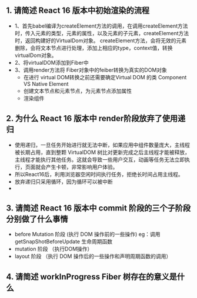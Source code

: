 ## 1. 请简述 React 16 版本中初始渲染的流程

+ 1、首先babel编译为createElement方法的调用，在调用createElement方法时，传入元素的类型，元素的属性，以及元素的子元素，createElement方法时，返回构建好的VirtualDom对象。
  createElement方法，会将无效的元素删除，会将文本节点进行处理，添加上相应的type，context值，转换virtualDom对象。
+ 2、将virtualDOM添加到Fiber中
+ 3、调用render方法将 Fiber对象中的feiber转换为真实的DOM对象
  - 在进行 virtual DOM转换之前还需要确定Virtual DOM 的类 Component VS Native Element
  - 创建文本节点和元素节点，为元素节点添加属性
  - 渲染组件
## 2. 为什么 React 16 版本中 render阶段放弃了使用递归
 + 使用递归，一旦任务开始进行就无法中断，如果应用中组件数量庞大，主线程被长期占用，直到整颗 VirtualDOM 树比对更新完成之后主线程才能被释放，主线程才能执行其他任务。这就会导致一些用户交互，动画等任务无法立即执行，页面就会产生卡顿，非常影响用户体验。
 + 所以React16后，利用浏览器空闲时间执行任务，拒绝长时间占用主线程。
 + 放弃递归只采用循环，因为循环可以被中断
 + 
## 3. 请简述 React 16 版本中 commit 阶段的三个子阶段分别做了什么事情
 + before Mutation 阶段 (执行 DOM 操作前的一些操作) eg：调用 getSnapShotBeforeUpdate 生命周期函数
 + mutation 阶段 （执行DOM操作）
 + layout 阶段 （执行 DOM 操作后的一些操作和声明周期函数的调用） 

## 4. 请简述 workInProgress Fiber 树存在的意义是什么






<!-- ##### react 模块一：
+ 夯实 JSX 语法，提高组件及表单操作的使用熟练度
+ 掌握VirtualDOM 使用，理解为什么使用虚拟DOM
+ 理解fiber 算法实现原理，实现不同组件的渲染操作
+ 阅读源码，掌握调试技巧及初始化流程
+ 阅读源码解析 workLoopSync 执行流程
+ 阅读源码拆解commit不同阶段 -->
